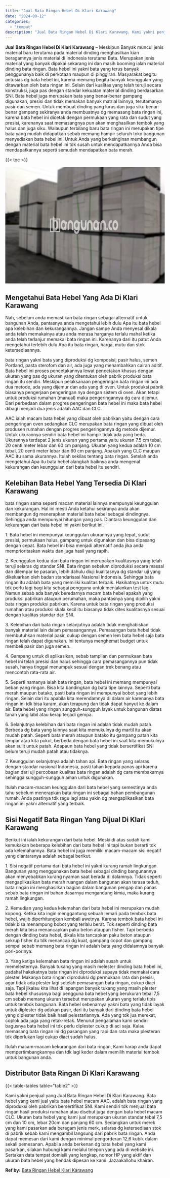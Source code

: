 ```yaml
---
title: "Jual Bata Ringan Hebel Di Klari Karawang"
date: "2024-09-12"
categories: 
  - "tempat"
description: "Jual Bata Ringan Hebel Di Klari Karawang. Kami yakni penjual yang Jual Bata Ringan Hebel Di Klari Karawang. Bata hebel yang kami jual yaitu bata hebel macam..."
---
```


**Jual Bata Ringan Hebel Di Klari Karawang** – Meskipun Banyak muncul jenis material baru terutama pada material dinding menghasilkan kian beragamnya jenis material di Indonesia terutama Bata. Merupakan jenis material yang banyak dipakai sekarang ini dan masih booming ialah material dinding bata ringan. Bata hebel ini yakni bata yang terus banyak penggunanya baik di perkotaan maupun di pinggiran. Masyarakat begitu antusias dg bata hebel ini, karena memang begitu banyak keunggulan yang ditawarkan oleh bata ringan ini. Selain dari kualitas yang telah teruji secara konstruksi, juga pas dengan standar kekuatan material dinding berdasarkan SNI. Bata hebel juga merupakan bata yang benar-benar gampang digunakan, presisi dan tidak memakan banyak matrial lainnya, terutamanya pasir dan semen. Untuk membuat dinding yang lurus dan juga siku benar-benar gampang sekiranya anda membuatnya dg memasang bata ringan ini, karena bata hebel ini dicetak dengan permukaan yang rata dan sudut yang presisi, karenanya saat memasangnya pun akan menghasilkan tembok yang halus dan juga siku. Walaupun terbilang baru bata ringan ini merupakan tipe bata yang mudah didapatkan sebab memang hampir seluruh toko bangunan menyediakan bata hebel ini. Untuk Anda yang berkeinginan membangun dengan material bata hebel ini tdk susah untuk mendapatkannya Anda bisa mendapatkannya seperti semudah mendapatkan bata merah.

{{< toc >}}

![Jual Bata Ringan Hebel Di Klari Karawang](/images/jual-hebel-murah-43.png)

## Mengetahui Bata Hebel Yang Ada Di Klari Karawang

Nah, sebelum anda memastikan bata ringan sebagai alternatif untuk bangunan Anda, pantasnya anda mengetahui lebih dulu Apa itu bata hebel apa kelebihan dan kekurangannya. Jangan sampe Anda menyesal dikala anda telah memakainya atau anda merasa harganya terlalu mahal ketika anda telah terlanjur memakai bata ringan ini. Karenanya dari itu patut Anda mengetahui terlebih dulu Apa itu bata ringan, harga, mutu dan stok ketersediaannya.

bata ringan yakni bata yang diproduksi dg komposisi; pasir halus, semen Portland, pasta sterofom dan air, ada juga yang menambahkan cairan aditif. Bata hebel ini proses pencetakannya lewat pencetakan khusus dengan ukuran yang pas dg ukuran yang ditentukan oleh pabrik produksi bata ringan itu sendiri. Meskipun pelaksanaan pengeringan bata ringan ini ada dua metode, ada yang dijemur dan ada yang di oven. Untuk produksi pabrik biasanya pengerjaan pengeringan nya dengan sistem di oven. Akan tetapi untuk produksi rumahan (manual) maka pengeringannya dg cara dijemur. Dari perbedaan dalam progres pengeringan bata hebel ini maka bata hebel dibagi menjadi dua jenis adalah AAC dan CLC.

AAC ialah macam bata hebel yang dibuat oleh pabrikan yaitu dengan cara pengeringan oven sedangkan CLC merupakan bata ringan yang dibuat oleh produsen rumahan dengan progres pengeringannya dg metode dijemur. Untuk ukurannya sendiri bata hebel ini hampir tidak ada yang beda. Ukurannya terdapat 2 jenis ukuran yang pertama yaitu ukuran 7.5 cm tebal, 20 centi meter lebar dan 60 cm panjang. Ukuran yang kedua adalah 10 cm tebal, 20 centi meter lebar dan 60 cm panjang. Apakah yang CLC maupun AAC itu sama ukurannya. Itulah sekilas tentang bata ringan. Setelah anda mengetahui Apa itu bata hebel alangkah baiknya anda mengenal kekurangan dan keunggulan dari bata hebel itu sendiri.

## Kelebihan Bata Hebel Yang Tersedia Di Klari Karawang

bata ringan sama seperti macam material lainnya mempunyai keunggulan dan kekurangan. Hal ini mesti Anda ketahui sekiranya anda akan membangun dg menerapkan material bata hebel sebagai dindingnya. Sehingga anda mempunyai hitungan yang pas. Diantara keunggulan dan kekurangan dari bata hebel ini yakni berikut ini.

1\. Bata hebel ini mempunyai keunggulan ukurannya yang tepat, sudut presisi, permukaan halus, gampang untuk digunakan dan bisa dipasang dengan cepat. Bata hebel ini bisa menjadi alternatif anda jika anda memprioritaskan waktu dan juga hasil yang rapih.

2\. Keunggulan kedua dari bata ringan ini merupakan kualitasnya yang telah teruji selaras dg standar SNI. Bata ringan sebelum diproduksi secara massal dan dilempar ke pasaran, lebih dahulu diuji kualitasnya dg standar uji yang dikeluarkan oleh badan standarisasi Nasional Indonesia. Sehingga bata ringan itu adalah bata yang memiliki kualitas terbaik. Hakikatnya untuk mutu tdk perlu lagi bagi kita sebagai pengguna untuk menjalankan test lagi. Namun sebab ada banyak beredarnya macam bata hebel apakah yang produksi pabrikan ataupun perumahan, maka pantasnya yang dipilih yakni bata ringan produksi pabrikan. Karena untuk bata ringan yang produksi rumahan atau produksi skala kecil itu biasanya tidak dites kualitasnya sesuai dengan kualitas standar dari SNI.

3\. Kelebihan dari bata ringan selanjutnya adalah tidak menghabiskan banyak material lain dalam pemasangannya. Pemasangan bata hebel tidak membutuhkan material pasir, cukup dengan semen lem bata hebel saja bata ringan telah dapat digunakan. Ini tentunya menghemat budget untuk membeli pasir dan juga semen.

4\. Gampang untuk di aplikasikan, sebab tampilan dan permukaan bata hebel ini telah presisi dan halus sehingga cara pemasangannya pun tidak susah, hanya tinggal menumpuk sesuai dengan trek benang atau mencontoh rata-rata air.

5\. Seperti namanya ialah bata ringan, bata hebel ini memang mempunyai beban yang ringan. Bisa kita bandingkan dg bata tipe lainnya. Seperti bata merah maupun batako, pasti bata ringan ini mempunyai bobot yang lebih ringan. Selain dari itu apabila kita merendamnya di dalam air karenanya bata ringan ini tdk bisa karam, akan terapung dan tidak dapat hanyut ke dalam air. Bata hebel yang ringan sungguh-sungguh layak untuk bangunan diatas tanah yang labil atau kerap terjadi gempa.

6\. Selanjutnya kelebihan dari bata ringan ini adalah tidak mudah patah. Berbeda dg bata yang lainnya saat kita memukulnya dg martil itu akan mudah patah. Seperti bata merah ataupun batako itu gampang patah kita lempar atau kita pukul, berbeda dengan bata hebel ini saat kita memukulnya akan sulit untuk patah. Adapaun bata hebel yang tidak bersertifikat SNI belum teruji mudah patah atau tidaknya.

7\. Keunggulan selanjutnya adalah tahan api. Bata ringan yang selaras dengan standar nasional Indonesia, pasti tahan kepada panas api karena bagian dari uji percobaan kualitas bata ringan adalah dg cara membakarnya sehingga sungguh-sungguh aman untuk digunakan.

Itulah macam-macam keunggulan dari bata hebel yang semestinya anda tahu sebelum menerapkan bata ringan ini sebagai bahan pembangunan rumah. Anda pastinya tdk ragu lagi atau yakin dg mengaplikasikan bata ringan ini yakni alternatif yang terbaik.

## Sisi Negatif Bata Ringan Yang Dijual Di Klari Karawang

Berikut ini ialah kekurangan dari bata hebel. Meski di atas sudah kami kemukakan beberapa kelebihan dari bata hebel ini tapi bukan berarti tdk ada kelemahannya. Bata hebel ini juga memiliki macam-macam sisi negatif yang diantaranya adalah sebagai berikut.

1\. Sisi negatif pertama dari bata hebel ini yakni kurang ramah lingkungan. Bangunan yang menggunakan bata hebel sebagai dinding bangunannya akan menyebabkan kurang nyaman saat berada di dalamnya. Tidak seperti mengaplikasikan bata merah ruangan dalam bangunan akan terasa teduh, bata ringan ini menghasilkan bagian dalam bangunan pengap dan panas sebab bata ringan ini bahan dasarnya mengandung kimia, maka kurang ramah lingkungan.

2\. Kemudian yang kedua kelemahan dari bata hebel ini merupakan mudah kopong. Ketika kita ingin menggantung sebuah lemari pada tembok bata hebel, wajib diperhitungkan kembali awetnya. Karena tembok bata hebel ini tidak bisa menampung bobot yang terlalu berat. Tdk seperti dinding bata merah kita bisa menancapkan paku beton ataupun fisher. Tapi berbeda dengan dinding bata hebel, dikala kita tancapkan paku beton ataupun sekrup fisher itu tdk menancap dg kuat, gampang copot dan gampang sempal sebab memang bata ringan ini adalah bata yang didalamnya banyak pori-porinya.

3\. Yang ketiga kelemahan bata ringan ini adalah susah untuk memelesternya. Banyak tukang yang masih melester dinding bata hebel ini, padahal hakekatnya bata ringan ini diproduksi supaya tidak memakai cara plester. Makanya bata ringan diproduksi dg permukaan rata dan presisi, agar tidak ada plester lagi setelah pemasangan bata ringan, cukup diaci saja. Tapi jikalau kita lihat di lapangan banyak tukang yang masih plester bata hebel khususnya bagi pengguna bata hebel yang berukuran tebal 7,5 cm sebab memang ukuran tersebut merupakan ukuran yang terlalu tipis untuk tembok bangunan. Bata hebel sebenarnya yakni bata yang tidak layak untuk diplester dg adukan pasir, dari itu banyak dari dinding bata hebel yang diplester tidak baik hasil pelestariannya. Ada yang tdk jua merekat, coplok ada juga yang retak-retak. Menurut pengalaman kami sendiri bagusnya bata hebel ini tdk perlu diplester cukup di aci saja. Kalau memasang bata ringan ini dg pasangan yang rapi dan rata maka plesteran tdk diperlukan lagi cukup diaci sudah halus.

Itulah macam-macam kekurangan dari bata ringan, Kami harap anda dapat mempertimbangkannya dan tdk lagi keder dalam memilih material tembok untuk bangunan anda.

## Distributor Bata Ringan Di Klari Karawang

{{< table-tables table="table2" >}}

Kami yakni penjual yang Jual Bata Ringan Hebel Di Klari Karawang. Bata hebel yang kami jual yaitu bata hebel macam AAC, adalah bata ringan yang diproduksi oleh pabrikan bersertifikat SNI. Kami sendiri tdk menjual bata ringan hasil produksi rumahan atau disebut juga dengan bata hebel macam CLC. Ukuran bata hebel yang kami jual merupakan ukuran standar tebal 7,5 cm dan 10 cm, lebar 20cm dan panjang 60 cm. Sedangkan untuk merek yang kami pasarkan ada beragam jenis merk, selaras dg ketersediaan stok di pabrik sebab kami mengambil langsung dari pabrik bata ringan. Anda dapat memesan dari kami dengan minimal pengorderan 12,6 kubik dalam sekali pemesanan. Apabila anda berkenan dg bata hebel yang kami pasarkan, silakan hubungi kami melalui telepon yang ada di website ini. Sertakan data tempat domisili yang lengkap, nomor HP yang aktif dan ukuran bata hebel yang hendak dipesan ke kami. Jazaakallohu khairan.

**Ref by:** [Bata Ringan Hebel Klari Karawang](https://id.wikipedia.org/wiki/Bata)
